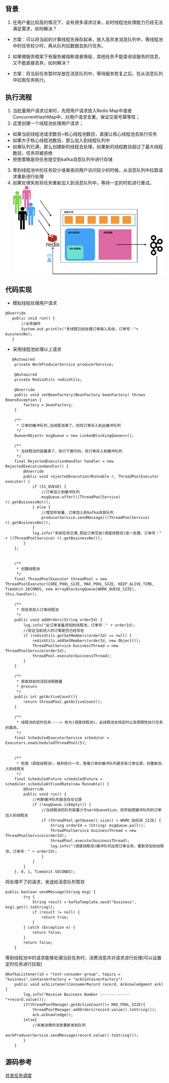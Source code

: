 ## 背景
1. 在用户量比较高的情况下，会有很多请求过来，此时线程池处理能力已经无法满足需求，如何解决？
- 方案：可以将当前的计算线程先保存起来，放入高并发消息队列中，等线程池中的任务较少时，再从队列拉数据去执行任务。
2. 如果微服务框架下有服务被熔断或者降级，其他任务不能查询该服务的信息，又不能直接丢弃，如何解决？
- 方案：将当前任务暂时存放在消息队列中，等待服务恢复之后，在从消息队列中拉取任务执行。

## 执行流程
1. 当批量用户请求过来时，先把用户请求放入Redis Map中或者ConcurrentHashMap中，对用户请求去重，保证交易号幂等性；
2. 这里创建一个线程池处理用户请求；
- 如果当前线程池请求数目<核心线程池数目，直接让核心线程池去执行任务 
- 如果大于核心线程池数目，那么加入到线程队列中
- 如果队列已满，那么创建新的线程去处理，如果新的线程数目超过了最大线程数目，任务将被拒绝
- 拒绝策略是将任务提交到kafka消息队列中进行存储
3. 等到线程池中的任务较少或者夜间用户访问较少的时候，从消息队列中拉取请求重新进行处理
4. 如果处理失败将任务重新加入到消息队列中，等待一定的时机进行重试。
![项目框架](https://github.com/guangxush/iTechHeart/blob/master/image/WorkQueue/workqueue.png)

## 代码实现

- 模拟线程处理用户请求
 ```
@Override
    public void run() {
        //业务操作
        System.out.println("多线程已经处理订单插入系统，订单号："+ businessNo);
    }
```
- 采用线程池处理以上请求
```
   @Autowired
    private WorkProducerService producerService;

    @Autowired
    private RedisUtils redisUtils;

    @Override
    public void setBeanFactory(BeanFactory beanFactory) throws BeansException {
        factory = beanFactory;
    }

    /**
     * 订单的缓冲队列,当线程池满了，则将订单存入到此缓冲队列
     */
    Queue<Object> msgQueue = new LinkedBlockingQueue<>();

    /**
     * 当线程池的容量满了，执行下面代码，将订单存入到缓冲队列
     */
    final RejectedExecutionHandler handler = new RejectedExecutionHandler() {
        @Override
        public void rejectedExecution(Runnable r, ThreadPoolExecutor executor) {
            if (IS_QUEUE) {
                //订单加入到缓冲队列
                msgQueue.offer(((ThreadPoolService) r).getBusinessNo());
            } else {
                //增加并发量，订单加入到kafka消息队列
                producerService.sendMessage(((ThreadPoolService) r).getBusinessNo());
            }
            log.info("系统任务已满,把此订单交给(调度线程池)逐一处理，订单号：" + ((ThreadPoolService) r).getBusinessNo());
        }
    };


    /**
     * 创建线程池
     */
    final ThreadPoolExecutor threadPool = new ThreadPoolExecutor(CORE_POOL_SIZE, MAX_POOL_SIZE, KEEP_ALIVE_TIME, TimeUnit.SECONDS, new ArrayBlockingQueue(WORK_QUEUE_SIZE), this.handler);

    /**
     * 将任务加入订单线程池
     */
    public void addOrders(String orderId) {
        log.info("此订单准备添加到线程池，订单号：" + orderId);
        //验证当前进入的订单是否已经存在
        if (redisUtils.getSetMembers(orderId) == null) {
            redisUtils.addSetMembers(orderId, new Object());
            ThreadPoolService businessThread = new ThreadPoolService(orderId);
            threadPool.execute(businessThread);
        }
    }

    /**
     * 获取目前的活跃线程数量
     * @return
     */
    public int getActiveCount(){
        return threadPool.getActiveCount();
    }

    /**
     * 线程池的定时任务----> 称为(调度线程池)。此线程池支持定时以及周期性执行任务的需求。
     */
    final ScheduledExecutorService scheduler = Executors.newScheduledThreadPool(5);


    /**
     * 检查（调度线程池），每秒执行一次，查看订单的缓冲队列是否有订单记录，则重新加入到线程池
     */
    final ScheduledFuture scheduledFuture = scheduler.scheduleAtFixedRate(new Runnable() {
        @Override
        public void run() {
            //判断缓冲队列是否存在记录
            if (!msgQueue.isEmpty()) {
                //当线程池的队列容量少于workQueueSize，则开始把缓冲队列的订单加入到线程池
                if (threadPool.getQueue().size() < WORK_QUEUE_SIZE) {
                    String orderId = (String) msgQueue.poll();
                    ThreadPoolService businessThread = new ThreadPoolService(orderId);
                    threadPool.execute(businessThread);
                    log.info("(调度线程池)缓冲队列出现订单业务，重新添加到线程池，订单号：" + orderId);
                }
            }
        }
    }, 0, 1, TimeUnit.SECONDS);

```

将处理不了的请求，发送给消息队列暂存

```
public boolean sendMessage(String msg) {
        try {
            String result = kafkaTemplate.send("business", msg).get().toString();
            if (result != null) {
                return true;
            }
        } catch (Exception e) {
            return false;
        }
        return false;
    }
```

等到线程池中的请求能够处理当前任务时，消费消息并对请求进行处理(可以设置定时任务进行拉取)
```
@KafkaListener(id = "test-consumer-group", topics = "business",containerFactory = "ackContainerFactory")
    public void ackListener(ConsumerRecord record, Acknowledgment ack) {
        log.info("Receive Business Number :------------"+record.value());
        if(threadPoolManager.getActiveCount()< MAX_POOL_SIZE){
            threadPoolManager.addOrders(record.value().toString());
            ack.acknowledge();
        }else{
            //未被消费的消息重新发到队列
            workProducerService.sendMessage(record.value().toString());
        }
    }
```

## 源码参考

[并发任务调度](https://github.com/guangxush/WorkQueue)
